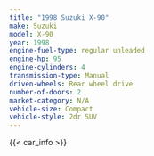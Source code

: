 ```yaml
---
title: "1998 Suzuki X-90"
make: Suzuki
model: X-90
year: 1998
engine-fuel-type: regular unleaded
engine-hp: 95
engine-cylinders: 4
transmission-type: Manual
driven-wheels: Rear wheel drive
number-of-doors: 2
market-category: N/A
vehicle-size: Compact
vehicle-style: 2dr SUV
---
```


{{< car_info >}}
